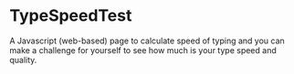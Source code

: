# TypeSpeedTest
A Javascript (web-based) page to calculate speed of typing and you can make a challenge for yourself to see how much is your type speed and quality.
